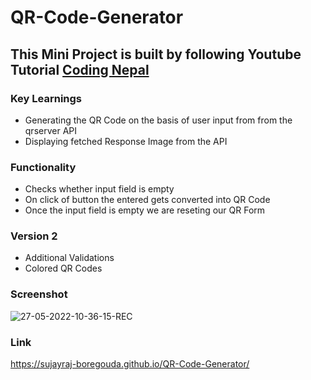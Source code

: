 # QR-Code-Generator

## This Mini Project is built by following Youtube Tutorial [Coding Nepal](https://www.youtube.com/watch?v=pv5K28zVepE)

### Key Learnings
* Generating the QR Code on the basis of user input from from the qrserver API
* Displaying fetched Response Image from the API

### Functionality
* Checks whether input field is empty
* On click of button the entered gets converted into QR Code
* Once the input field is empty we are reseting our QR Form

### Version 2
* Additional Validations
* Colored QR Codes

### Screenshot
[Screenshot]: [[https://ibb.co/QbD1YBG](https://ibb.co/QbD1YBG)
<img src="https://i.ibb.co/LkN29wf/27-05-2022-10-36-15-REC.png" alt="27-05-2022-10-36-15-REC" border="0">

### Link
https://sujayraj-boregouda.github.io/QR-Code-Generator/
